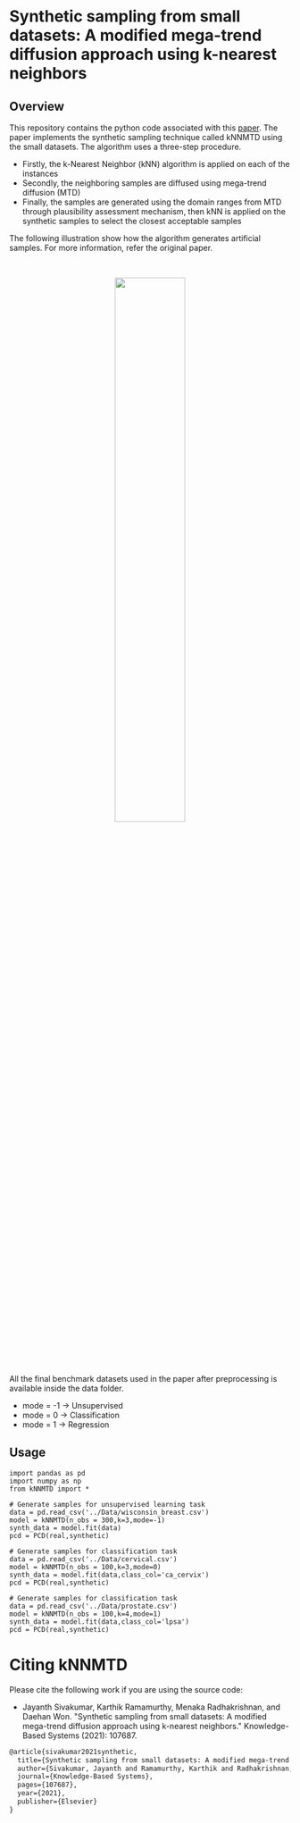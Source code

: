 # Synthetic sampling from small datasets: A modified mega-trend diffusion approach using k-nearest neighbors

## Overview
This repository contains the python code associated with this [paper](https://doi.org/10.1016/j.knosys.2021.107687). The paper implements the synthetic sampling technique called kNNMTD using the small datasets. The algorithm uses a three-step procedure. 
- Firstly, the k-Nearest Neighbor (kNN) algorithm is applied on each of the instances
- Secondly, the neighboring samples are diffused using mega-trend diffusion (MTD)
- Finally, the samples are generated using the domain ranges from MTD through plausibility assessment mechanism, then kNN is applied on the synthetic samples to select the closest acceptable samples 

The following illustration show how the algorithm generates artificial samples. For more information, refer the original paper.
<div align="left">
<br/>
<p align="center">
<img align="center" width=50% src="https://github.com/jsivaku1/kNNMTD/illustration.pdf"></img>
</p>
</div>

All the final benchmark datasets used in the paper after preprocessing is available inside the data folder.

- mode = -1 -> Unsupervised 
- mode = 0 -> Classification
- mode = 1 -> Regression


## Usage 
```python3
import pandas as pd
import numpy as np
from kNNMTD import *

# Generate samples for unsupervised learning task
data = pd.read_csv('../Data/wisconsin_breast.csv')
model = kNNMTD(n_obs = 300,k=3,mode=-1)
synth_data = model.fit(data)
pcd = PCD(real,synthetic)

# Generate samples for classification task
data = pd.read_csv('../Data/cervical.csv')
model = kNNMTD(n_obs = 100,k=3,mode=0)
synth_data = model.fit(data,class_col='ca_cervix')
pcd = PCD(real,synthetic)

# Generate samples for classification task
data = pd.read_csv('../Data/prostate.csv')
model = kNNMTD(n_obs = 100,k=4,mode=1)
synth_data = model.fit(data,class_col='lpsa')
pcd = PCD(real,synthetic)
```


# Citing kNNMTD

Please cite the following work if you are using the source code:

- Jayanth Sivakumar, Karthik Ramamurthy, Menaka Radhakrishnan, and Daehan Won. "Synthetic sampling from small datasets: A modified mega-trend diffusion approach using k-nearest neighbors." Knowledge-Based Systems (2021): 107687.

```LaTeX
@article{sivakumar2021synthetic,
  title={Synthetic sampling from small datasets: A modified mega-trend diffusion approach using k-nearest neighbors},
  author={Sivakumar, Jayanth and Ramamurthy, Karthik and Radhakrishnan, Menaka and Won, Daehan},
  journal={Knowledge-Based Systems},
  pages={107687},
  year={2021},
  publisher={Elsevier}
}
```
